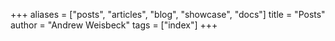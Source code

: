 +++
aliases = ["posts", "articles", "blog", "showcase", "docs"]
title = "Posts"
author = "Andrew Weisbeck"
tags = ["index"]
+++
